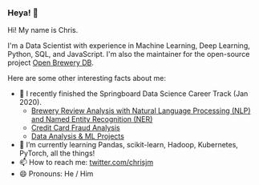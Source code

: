 ### Heya! 👋

Hi! My name is Chris. 

I'm a Data Scientist with experience in Machine Learning, Deep Learning, Python, SQL, and JavaScript. I'm also the maintainer for the open-source project [Open Brewery DB](https://www.openbrewerydb.org/).

Here are some other interesting facts about me:

- 🔭 I recently finished the Springboard Data Science Career Track (Jan 2020). 
  * [Brewery Review Analysis with Natural Language Processing (NLP) and Named Entity Recognition (NER)](https://github.com/chrisjm/brewery-review-nlp)
  * [Credit Card Fraud Analysis](https://github.com/chrisjm/Credit-Card-Fraud-Analysis)
  * [Data Analysis & ML Projects](https://github.com/chrisjm/Springboard-Coursework) 
- 🌱 I’m currently learning Pandas, scikit-learn, Hadoop, Kubernetes, PyTorch, all the things!
- 📫 How to reach me: [twitter.com/chrisjm](https://twitter.com/chrisjm)
- 😄 Pronouns: He / Him
